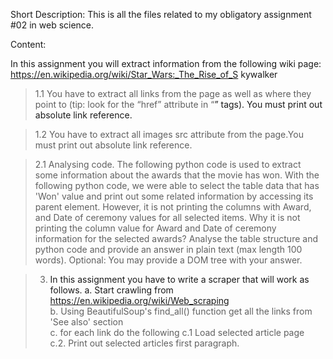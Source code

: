 Short Description:
This is all the files related to my obligatory assignment #02 in web science.

Content:

In this assignment you will extract information from the
following wiki page:
https://en.wikipedia.org/wiki/Star_Wars:_The_Rise_of_S
kywalker

> 1.1 You have to extract all links from the page as well
as where they point to (tip: look for the “href” attribute
in “<a>” tags).  You must print out absolute link
reference.

> 1.2 You have to extract all images src attribute from
the page.You must print out absolute link reference.
  
> 2.1 Analysing code. 
The following python code is used to extract some
information about the awards that the movie has
won. With the following python code, we were able
to select the table data that has 'Won' value and
print out some related information by accessing its
parent element. However, it is not printing the
columns with Award, and Date of ceremony
values for all selected items. Why it is not printing
the column value for Award  and Date of
ceremony information for the selected awards? 
Analyse the table structure and python code and
provide an answer in plain text (max length 100
words). Optional: You may provide a DOM tree with
your answer. 
  
> 3. In this assignment you have to write a scraper that will work as follows. 
a. Start crawling from https://en.wikipedia.org/wiki/Web_scraping  
b. Using BeautifulSoup's find_all() function get all the links from 'See also' section  
c. for each link do the following
       c.1 Load selected article page  
       c.2. Print out selected articles first paragraph. 
